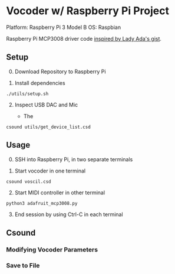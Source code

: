 # Vocoder w/ Raspberry Pi Project

Platform: Raspberry Pi 3 Model B
OS: Raspbian

Raspberry Pi MCP3008 driver code [inspired by Lady Ada's gist][adafruit-gist].

## Setup

0. Download Repository to Raspberry Pi

1. Install dependencies

```
./utils/setup.sh
```

2. Inspect USB DAC and Mic

   - The

```
csound utils/get_device_list.csd
```

## Usage

0. SSH into Raspberry Pi, in two separate terminals

1. Start vocoder in one terminal

```
csound voscil.csd
```

2. Start MIDI controller in other terminal

```
python3 adafruit_mcp3008.py
```

3. End session by using Ctrl-C in each terminal

## Csound

### Modifying Vocoder Parameters

### Save to File

[adafruit-gist]: https://gist.github.com/ladyada/3151375
